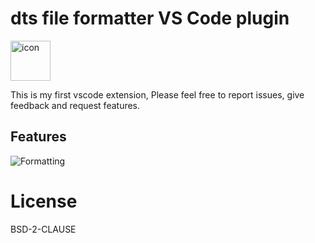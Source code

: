 # dts file formatter VS Code plugin 
<img src="https://raw.githubusercontent.com/legale/dts-formatter/master/images/dts-formatter.webp" width="64" height="64" alt="icon">

This is my first vscode extension, Please feel free to report issues, give feedback and request features.


## Features
![Formatting](https://raw.githubusercontent.com/legale/dts-formatter/master/images/dts-formatter.gif)


# License
BSD-2-CLAUSE